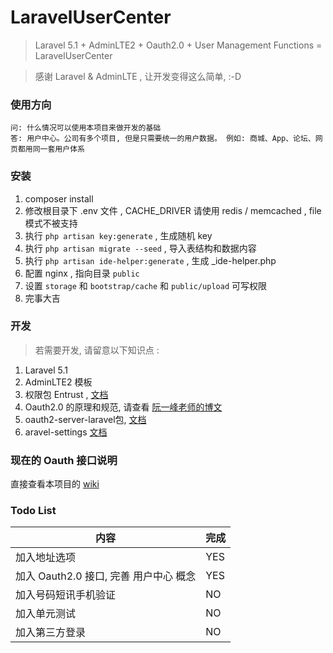 # LaravelUserCenter

> Laravel 5.1 + AdminLTE2 + Oauth2.0 + User Management Functions = LaravelUserCenter

> 感谢 Laravel & AdminLTE , 让开发变得这么简单, :-D

### 使用方向

    问: 什么情况可以使用本项目来做开发的基础
    答: 用户中心。公司有多个项目, 但是只需要统一的用户数据。 例如: 商城、App、论坛、网页都用同一套用户体系


### 安装

1. composer install
2. 修改根目录下 .env 文件 , CACHE_DRIVER 请使用 redis / memcached , file 模式不被支持
3. 执行 `php artisan key:generate` , 生成随机 key
4. 执行 `php artisan migrate --seed` , 导入表结构和数据内容
5. 执行 `php artisan ide-helper:generate` , 生成 _ide-helper.php
6. 配置 nginx , 指向目录 `public`
7. 设置 `storage` 和 `bootstrap/cache` 和 `public/upload` 可写权限
8. 完事大吉

### 开发

> 若需要开发, 请留意以下知识点 :

1. Laravel 5.1
2. AdminLTE2 模板
3. 权限包 Entrust , [文档](https://github.com/Zizaco/entrust)
4. Oauth2.0 的原理和规范, 请查看 [阮一峰老师的博文](http://www.ruanyifeng.com/blog/2014/05/oauth_2_0.html)
5. oauth2-server-laravel包, [文档](https://github.com/lucadegasperi/oauth2-server-laravel/tree/master/docs#readme)
6. aravel-settings [文档](https://github.com/anlutro/laravel-settings)

### 现在的 Oauth 接口说明

直接查看本项目的 [wiki](https://github.com/goodspb/laravel-user-center)

### Todo List

<table>
<thead>
    <tr>
        <th>内容</th>
        <th>完成</th>
    </tr>
</thead>
<tbody>
    <tr>
        <td>加入地址选项</td>
        <td>YES</td>
    </tr>
    <tr>
        <td>加入 Oauth2.0 接口, 完善 用户中心 概念</td>
        <td>YES</td>
    </tr>
    <tr>
        <td>加入号码短讯手机验证</td>
        <td>NO</td>
    </tr>
    <tr>
        <td>加入单元测试</td>
        <td>NO</td>
    </tr>
    <tr>
        <td>加入第三方登录</td>
        <td>NO</td>
    </tr>
</tbody>
</table>


